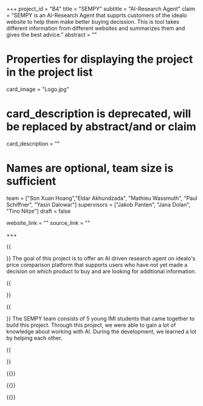 +++
project_id = "B4"
title = "SEMPY"
subtitle = "AI-Research Agent"
claim = "SEMPY is an AI-Research Agent that supprts customers of the idealo website to help them make better buying decission. This is tool takes different information from different websites and summarizes them and gives the best advice."
abstract = ""

# Properties for displaying the project in the project list
card_image = "Logo.jpg"
# card_description is deprecated, will be replaced by abstract/and or claim
card_description = "" 

# Names are optional, team size is sufficient
team = ["Son Xuan Hoang","Eldar Akhundzada", "Mathieu Wassmuth", "Paul Schiffner", "Yasin Dalowar"]
supervisors = ["Jakob Panten", "Jana Dolan", "Tino Nitze"]
draft = false

website_link = ""
source_link = ""

+++

{{<section title="Our Goal">}}
The goal of this project is to offer an AI driven research agent on idealo's price comparison platform that supports users who have not yet made a decision on which product to buy and are looking for additional information. 

{{</section>}}


{{<section title="The team">}}
The SEMPY team consists of 5 young IMI students that came together to build this project. Through this project, we were able to gain a lot of knowledge about working with AI. During the development, we learned a lot by helping each other.

{{</section>}} 

{{<gallery>}}
<!-- {{<team-member image="cat.jpg" name="Son Xuan Hoang">}} -->
{{<team-member image="Paul.jpg" name="Paul Schiffner">}}
<!-- {{<team-member image="cat.jpg" name="Yasin Dalowar">}} -->
<!-- {{<team-member image="cat.jpg" name="Mathieu Wassmuth">}}
{{<team-member image="cat.jpg" name="Eldar Akhundzada">}} -->
{{</gallery>}}

